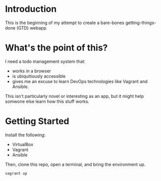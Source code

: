# Introduction

This is the beginning of my attempt to create a bare-bones getting-things-done (GTD) webapp. 

# What's the point of this?

I need a todo management system that: 
* works in a browser
* is ubiquitiously accessible
* gives me an excuse to learn DevOps technologies like Vagrant and Ansible.

This isn't particularly novel or interesting as an app, but it might help somwone else learn how this stuff works.

# Getting Started

Install the following:
* VirtualBox
* Vagrant
* Ansible

Then, clone this repo, open a terminal, and bring the environment up.

    vagrant up

